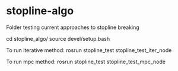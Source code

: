 # stopline-algo
Folder testing current approaches to stopline breaking

cd stopline_algo/
source devel/setup.bash

To run iterative method:
rosrun stopline_test stopline_test_iter_node 

To run mpc method:
rosrun stopline_test stopline_test_mpc_node 
